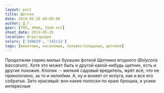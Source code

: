 ```yaml
---
layout: post
title: Щитник
date: 2019-05-28 00:00:00
author: Д.Г.
gear: [70D, 40mm, 31mm ext]
shoot_date: 2019-05-25
location: Агрогородок
colors: ['2d4629', '141c11']
tags: [животные, насекомые, полужесткокрылые, щитники]
---
```

Продолжим серию милых букашек фоткой _Щитника ягодного_ (_Вolycoris baccarum_). Хотя это может быть и другой какой-нибудь щитник, есть и другие похожие. Клопик -- мелкий садовый вредитель, жрёт всё, что не приколочено, за то и нелюбим. А, ну и воняет от испуга, как и все его собратья. Зато красивый: вон какие полоски по краю брюшка, и усики интересные

